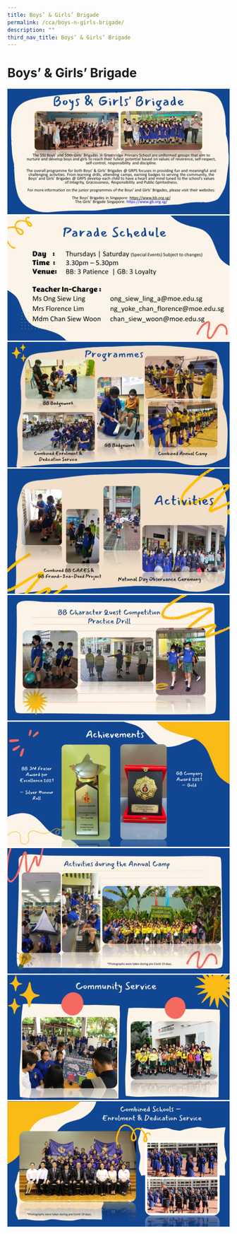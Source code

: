 ```yaml
---
title: Boys’ & Girls’ Brigade
permalink: /cca/boys-n-girls-brigade/
description: ""
third_nav_title: Boys’ & Girls’ Brigade
---
```

# Boys’ & Girls’ Brigade

![](/images/Departments/PE,%20CCA%20and%20Aesthetics/Cca/Boys’%20&%20Girls’%20Brigade/GRPS_BG%201.jpg)
![](/images/Departments/PE,%20CCA%20and%20Aesthetics/Cca/Boys’%20&%20Girls’%20Brigade/GRPS_BG%202.jpg)
![](/images/Departments/PE,%20CCA%20and%20Aesthetics/Cca/Boys’%20&%20Girls’%20Brigade/GRPS_BG%203.jpg)
![](/images/Departments/PE,%20CCA%20and%20Aesthetics/Cca/Boys’%20&%20Girls’%20Brigade/GRPS_BG%204.jpg)
![](/images/Departments/PE,%20CCA%20and%20Aesthetics/Cca/Boys’%20&%20Girls’%20Brigade/GRPS_BG%205.jpg)
![](/images/Departments/PE,%20CCA%20and%20Aesthetics/Cca/Boys’%20&%20Girls’%20Brigade/GRPS_BG%206.jpg)
![](/images/Departments/PE,%20CCA%20and%20Aesthetics/Cca/Boys’%20&%20Girls’%20Brigade/GRPS_BG%207.jpg)
![](/images/Departments/PE,%20CCA%20and%20Aesthetics/Cca/Boys’%20&%20Girls’%20Brigade/GRPS_BG%208.jpg)
![](/images/Departments/PE,%20CCA%20and%20Aesthetics/Cca/Boys’%20&%20Girls’%20Brigade/GRPS_BG%209.jpg)